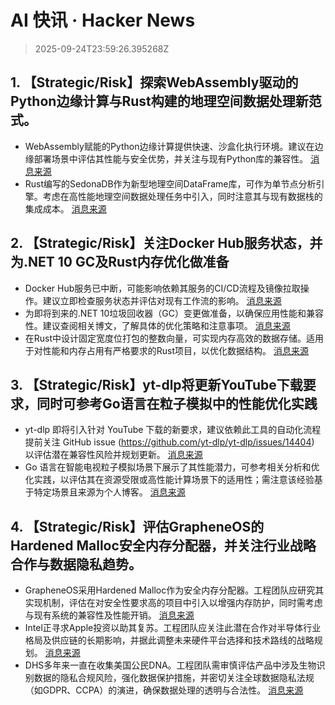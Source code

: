 # AI 快讯 · Hacker News

> 2025-09-24T23:59:26.395268Z

## 1. 【Strategic/Risk】探索WebAssembly驱动的Python边缘计算与Rust构建的地理空间数据处理新范式。

- WebAssembly赋能的Python边缘计算提供快速、沙盒化执行环境。建议在边缘部署场景中评估其性能与安全优势，并关注与现有Python库的兼容性。 [消息来源](https://wasmer.io/posts/python-on-the-edge-powered-by-webassembly)
- Rust编写的SedonaDB作为新型地理空间DataFrame库，可作为单节点分析引擎。考虑在高性能地理空间数据处理任务中引入，同时注意其与现有数据栈的集成成本。 [消息来源](https://sedona.apache.org/latest/blog/2025/09/24/introducing-sedonadb-a-single-node-analytical-database-engine-with-geospatial-as-a-first-class-citizen/)

## 2. 【Strategic/Risk】关注Docker Hub服务状态，并为.NET 10 GC及Rust内存优化做准备

- Docker Hub服务已中断，可能影响依赖其服务的CI/CD流程及镜像拉取操作。建议立即检查服务状态并评估对现有工作流的影响。 [消息来源](https://www.dockerstatus.com/pages/incident/533c6539221ae15e3f000031/68d47a2f93c09e05486d93a9)
- 为即将到来的.NET 10垃圾回收器（GC）变更做准备，以确保应用性能和兼容性。建议查阅相关博文，了解具体的优化策略和注意事项。 [消息来源](https://maoni0.medium.com/preparing-for-the-net-10-gc-88718b261ef2)
- 在Rust中设计固定宽度位打包的整数向量，可实现内存高效的数据存储。适用于对性能和内存占用有严格要求的Rust项目，以优化数据结构。 [消息来源](https://lukefleed.xyz/posts/compressed-fixedvec/)

## 3. 【Strategic/Risk】yt-dlp将更新YouTube下载要求，同时可参考Go语言在粒子模拟中的性能优化实践

- yt-dlp 即将引入针对 YouTube 下载的新要求，建议依赖此工具的自动化流程提前关注 GitHub issue (https://github.com/yt-dlp/yt-dlp/issues/14404) 以评估潜在兼容性风险并规划更新。 [消息来源](https://github.com/yt-dlp/yt-dlp/issues/14404)
- Go 语言在智能电视粒子模拟场景下展示了其性能潜力，可参考相关分析和优化实践，以评估其在资源受限或高性能计算场景下的适用性；需注意该经验基于特定场景且来源为个人博客。 [消息来源](https://dgerrells.com/blog/how-fast-is-go-simulating-millions-of-particles-on-a-smart-tv)

## 4. 【Strategic/Risk】评估GrapheneOS的Hardened Malloc安全内存分配器，并关注行业战略合作与数据隐私趋势。

- GrapheneOS采用Hardened Malloc作为安全内存分配器。工程团队应研究其实现机制，评估在对安全性要求高的项目中引入以增强内存防护，同时需考虑与现有系统的兼容性及性能开销。 [消息来源](https://www.synacktiv.com/en/publications/exploring-grapheneos-secure-allocator-hardened-malloc)
- Intel正寻求Apple投资以助其复苏。工程团队应关注此潜在合作对半导体行业格局及供应链的长期影响，并据此调整未来硬件平台选择和技术路线的战略规划。 [消息来源](https://www.bloomberg.com/news/articles/2025-09-24/intel-is-seeking-an-investment-from-apple-as-part-of-its-comeback-bid)
- DHS多年来一直在收集美国公民DNA。工程团队需审慎评估产品中涉及生物识别数据的隐私合规风险，强化数据保护措施，并密切关注全球数据隐私法规（如GDPR、CCPA）的演进，确保数据处理的透明与合法性。 [消息来源](https://www.wired.com/story/dhs-has-been-collecting-us-citizens-dna-for-years/)
